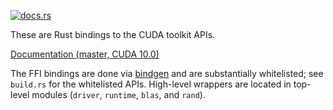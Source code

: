 [![docs.rs](https://docs.rs/cuda/badge.svg)](https://docs.rs/cuda)

These are Rust bindings to the CUDA toolkit APIs.

[Documentation (master, CUDA 10.0)](https://peterhj.github.io/libcuda-docs/cuda/)

The FFI bindings are done via [bindgen](https://github.com/rust-lang/rust-bindgen)
and are substantially whitelisted; see `build.rs` for the whitelisted APIs.
High-level wrappers are located in top-level modules (`driver`, `runtime`,
`blas`, and `rand`).

